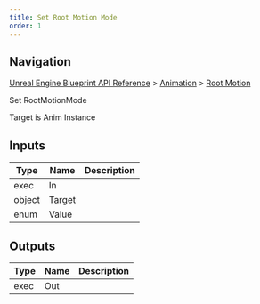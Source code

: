 ```yaml
---
title: Set Root Motion Mode
order: 1
---
```

## Navigation

[Unreal Engine Blueprint API Reference](https://dev.epicgames.com/documentation/en-us/unreal-engine/BlueprintAPI) > [Animation](https://dev.epicgames.com/documentation/en-us/unreal-engine/BlueprintAPI/Animation) > [Root Motion](https://dev.epicgames.com/documentation/en-us/unreal-engine/BlueprintAPI/Animation/RootMotion)

Set RootMotionMode

Target is Anim Instance

## Inputs

| Type | Name | Description |
| --- | --- | --- |
| exec | In |  |
| object | Target |  |
| enum | Value |  |

## Outputs

| Type | Name | Description |
| --- | --- | --- |
| exec | Out |  |

